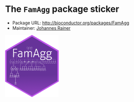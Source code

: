 # The `FamAgg` package sticker

* Package URL: http://bioconductor.org/packages/FamAgg
* Maintainer: [Johannes Rainer](https://github.com/jotsetung/)

<img src="./FamAgg.png" height="200">



